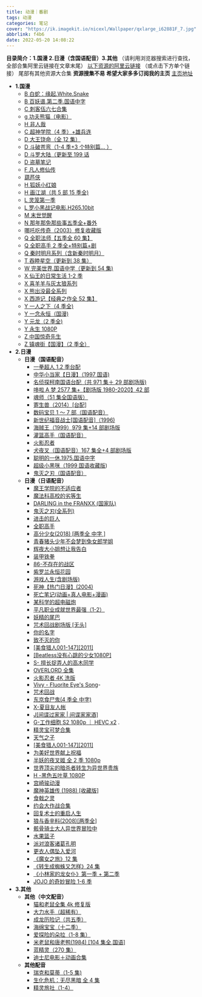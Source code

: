 ```yaml
---
title: 动漫｜番剧
tags: 动漫
categories: 笔记
cover: "https://ik.imagekit.io/nicexl/Wallpaper/qxlarge_i62881F_7.jpg"
abbrlink: f4b6
date: 2022-05-20 14:08:22
---
```


**目录简介：1.国漫 2.日漫（含国语配音）3.其他** （请利用浏览器搜索进行查找，全部合集阿里云链接在文章末尾）
[以下资源的阿里云链接](https://www.aliyundrive.com/s/gVRUV8RTrFT) （或点击下方单个链接） 尾部有其他资源大合集
**资源搜集不易**
**希望大家多多订阅我的主页**
[主页地址](https://www.aliyundrive.com/u/7b9562898bb84cf180bc95908878bb59)

- **1.国漫**
  - [B 白蛇：缘起.White.Snake](https://www.aliyundrive.com/s/R4w6TAxTJq5)
  - [B 百妖谱.第二季.国语中字](https://www.aliyundrive.com/s/G5y3AFdBw67)
  - [C 刺客伍六七合集](https://www.aliyundrive.com/s/pkf8EVHgLh7)
  - [g 功夫熊猫（电影）](https://www.aliyundrive.com/s/SWYN9jZH5Qv)
  - [H 非人哉](https://www.aliyundrive.com/s/tYHTHCceC9x)
  - [C 超神学院（4 季）+雄兵连](https://www.aliyundrive.com/s/vhvA6Zrikri)
  - [D 大王饶命（全 12 集）](https://www.aliyundrive.com/s/vLunksmHHQQ)
  - [D 斗破苍弯（1-4 季+3 个特别篇... ）](https://www.aliyundrive.com/s/W4Mk4nDS3M3)
  - [D 斗罗大陆（更新至 199 话](https://www.aliyundrive.com/s/trkY3oAVrwB)
  - [D 盗墓笔记](https://www.aliyundrive.com/s/xb7k8xUEbXs)
  - [F 凡人修仙传](https://www.aliyundrive.com/s/VvBN4SEc1W8)
  - [葫芦侠](https://www.aliyundrive.com/s/TH4A9Trshr5)
  - [H 狐妖小红娘](https://www.aliyundrive.com/s/H7knVHEgiUh)
  - [H 画江湖（共 5 部 15 季全)](https://www.aliyundrive.com/s/pk12mA2djCK)
  - [L 灵笼第一季](https://www.aliyundrive.com/s/aGExuyvSRnW)
  - [L 罗小黑战记电影.H265.10bit](https://www.aliyundrive.com/s/ox74AqKu7oC)
  - [M 末世觉醒](https://www.aliyundrive.com/s/fhbhvfpsGDZ)
  - [N 那年那免那些事五季全+番外](https://www.aliyundrive.com/s/3nLvSLyzLo9)
  - [哪吒吃传奇（2003）修复收藏版](https://www.aliyundrive.com/s/rRQR5Q4mrZn)
  - [Q 全职法师【五季全 60 集】](https://www.aliyundrive.com/s/NAJbeQ43mAH)
  - [Q 全职高手 2 季全+特别篇+剧](https://www.aliyundrive.com/s/eEE2s4cCPgh)
  - [Q 秦时明月系列（含新秦时明月）](https://www.aliyundrive.com/s/pebvziZ5fUU)
  - [T 吞睦星空（更新到 38 集）](https://www.aliyundrive.com/s/D3QWrYZgDWi)
  - [W 完美世界.国语中学（更新到 54 集)](https://www.aliyundrive.com/s/1HRv2gRn6dt)
  - [X 仙王的日常生活 1-2 季](https://www.aliyundrive.com/s/ZuKB1kGtuvi)
  - [X 喜羊羊与灰太狼系列](https://www.aliyundrive.com/s/ihAFZjtRmQg)
  - [X 熊出没最全系列](https://www.aliyundrive.com/s/iXX9jo7i4q1)
  - [X 西游记【经典之作全 52 集】](https://www.aliyundrive.com/s/kYCdp9xiE5P)
  - [Y 一人之下（4 季全)](https://www.aliyundrive.com/s/a19iJnD1ud9)
  - [Y 一念永恒（国漫)](https://www.aliyundrive.com/s/5rMAgvrUurW)
  - [Y 元龙（2 季全)](https://www.aliyundrive.com/s/dTKoAtqr9KD)
  - [Y 永生 1080P](https://www.aliyundrive.com/s/K6zEPQACQxz)
  - [Z 中国惊奇先生](https://www.aliyundrive.com/s/vG1eP8XKPDu)
  - [Z 镇魂街【国漫】（2 季全）](https://www.aliyundrive.com/s/mdYBmXehRHc)
- **2.日漫**
  - **日漫（国语配音）**
    - [一拳超人 1.2 季台配](https://www.aliyundrive.com/s/DpewXwPZWCA)
    - [中华小当家【日漫】（1997 国语)](https://www.aliyundrive.com/s/4JCUpPWCbuH)
    - [名侦探柯南国语台配（共 971 集＋ 29 部剧场版)](https://www.aliyundrive.com/s/eqXCETAp116)
    - [哆啦 A 梦 2577 集+【剧场版 1980-2020】42 部](https://www.aliyundrive.com/s/DD7JkA2MbFT)
    - [魂师（51 集全国语版）](https://www.aliyundrive.com/s/GEjDwWWGAxz)
    - [寄生兽（2014）[台配]](https://www.aliyundrive.com/s/FH1YC2HdENc)
    - [数码宝贝 1 ～ 7 部（国语配音）](https://www.aliyundrive.com/s/btBUAShGooY)
    - [新世纪福音战士[国语配音]（1996)](https://www.aliyundrive.com/s/5GwNiD8HPtM)
    - [海贼王（1999）979 集+14 部剧场版](https://www.aliyundrive.com/s/AMDk1Gvkv9g)
    - [灌篮高手（国语配音）](https://www.aliyundrive.com/s/zvz15y1ZQV1)
    - [火影忍者](https://www.aliyundrive.com/s/27TFrnEsW1y)
    - [犬夜叉（国语配音）167 集全+4 部剧场版](https://www.aliyundrive.com/s/8d5KfbM3qPM)
    - [聪明的一休.1975.国语中字](https://www.aliyundrive.com/s/FY9K7X46MKr)
    - [超级小黑咪（1999 国语收藏版](https://www.aliyundrive.com/s/iiQsqS4CSN9))
    - [鬼灭之刃（国语配音）](https://www.aliyundrive.com/s/Aa34roDXjVC)
  - **日漫（日语配音）**
    - [魔王学院的不适应者](https://www.aliyundrive.com/s/EY757Gqwcx9)
    - [魔法科高校的劣等生](https://www.aliyundrive.com/s/PGeSwErvuN1)
    - [DARLING in the FRANXX (国家队)](https://www.aliyundrive.com/s/QAdaHU58xTm)
    - [鬼灭之刃(全系列)](https://www.aliyundrive.com/s/fJQD9sV75GZ)
    - [进击的巨人](https://www.aliyundrive.com/s/xHjeFFVjtiK)
    - [全职高手](https://www.aliyundrive.com/s/2MB2ztkRAUh)
    - [高分少女(2018) [两季全 中字 ]](https://www.aliyundrive.com/s/XT1pY3xkNAr)
    - [青春猪头少年不会梦到兔女郎学姐](https://www.aliyundrive.com/s/pUXFVWp2dbB)
    - [辉夜大小姐想让我告白](https://www.aliyundrive.com/s/p851yzACQwM)
    - [装甲铁拳](https://www.aliyundrive.com/s/6mVGnDm1hyE)
    - [86-不存在的战区](https://www.aliyundrive.com/s/jRG4AnA88wB)
    - [紫罗兰永恒花园](https://www.aliyundrive.com/s/2ztx9B5KpMq)
    - [游戏人生(含剧场版)](https://www.aliyundrive.com/s/h72H8XWdVM)
    - [死神【热门日漫】(2004)](https://www.aliyundrive.com/s/9ZtvcdCEEpw)
    - [死亡笔记(动画+真人电影+漫画)](https://www.aliyundrive.com/s/s3M8CeoHK35)
    - [某科学的超电磁炮](https://www.aliyundrive.com/s/zAfbkrKpXUd)
    - [平凡职业成就世界最强（1-2）](https://www.aliyundrive.com/s/qEwZ7EEsKbp)
    - [妖精的尾巴](https://www.aliyundrive.com/s/W71jo71SRPT)
    - [咒术回战剧场版 [无头]](https://www.aliyundrive.com/s/aWpKpbcJD14)
    - [你的名字](https://www.aliyundrive.com/s/4HD8HMqaaRP)
    - [致不灭的你](https://www.aliyundrive.com/s/TH4A9Trshr5)
    - [[美食猎人001-147][2011]](https://www.aliyundrive.com/s/zR9kdfsECBB)
    - [[Beatless没有心跳的少女1080P]](https://www.aliyundrive.com/s/cwVmQ5M7EmJ)
    - [S- 擅长捉弄人的高木同学](https://www.aliyundrive.com/s/iwcVJyMm48c)
    - [OVERLORD 全集](https://www.aliyundrive.com/s/bRKWPQBsTsP)
    - [火影忍者 4K 洗版](https://www.aliyundrive.com/s/qU9YYYHVHtC)
    - [Vivy - Fluorite Eye's Song](https://www.aliyundrive.com/s/7NZJ3uU9VNz)-
    - [咒术回战](https://www.aliyundrive.com/s/E1a5cz4pRau)
    - [东京食尸鬼(4 季全 中字)](https://www.aliyundrive.com/s/Hacs3eiuLd4)
    - [X-夏目友人帐](https://www.aliyundrive.com/s/FfN1beSpkao)
    - [J[间谍过家家 | 间谍家家酒]](https://www.aliyundrive.com/s/6zGNdGwW2bm)
    - [G-工作细胞 S2 1080p ｜ HEVC x2](https://www.aliyundrive.com/s/okPztYbYKqs) .
    - [精灵宝可梦合集](https://www.aliyundrive.com/s/2r4obcDfxct)
    - [天气之子](https://www.aliyundrive.com/s/mfBjMVWrtYz)
    - [[美食猎人001-147][2011]](https://www.aliyundrive.com/s/QoL7aG8iWMP)
    - [为美好世界献上祝福](https://www.aliyundrive.com/s/WQw1pdaSCsa)
    - [半妖的夜叉姬 全 2 季 1080p](https://www.aliyundrive.com/s/6MvcmSJJbES)
    - [世界顶尖的暗杀者转生为异世界贵族](https://www.aliyundrive.com/s/VLNVwFhFZHj)
    - [H -黑色五叶草 1080P](https://www.aliyundrive.com/s/ZoZERxPEXsq)
    - [宫崎骏动漫](https://www.aliyundrive.com/s/6nWY8UdeXLq)
    - [魔神英雄传 (1988) [收藏版]](https://www.aliyundrive.com/s/KMA4qP4gk4V)
    - [食戟之灵](https://www.aliyundrive.com/s/NixTNAobLJV)
    - [约会大作战合集](https://www.aliyundrive.com/s/j7pzhP8foqp)
    - [回复术士的重启人生](https://www.aliyundrive.com/s/c2J675JFYaT)
    - [狼与香辛料(2008)[两季全]](https://www.aliyundrive.com/s/CPei1XY5QQM)
    - [骸骨骑士大人异世界冒险中](https://www.aliyundrive.com/s/nJEVcvJCnio)
    - [水果篮子](https://www.aliyundrive.com/s/booycZNGDwa)
    - [派对浪客诸葛孔明](https://www.aliyundrive.com/s/ttLXfYVVMhr)
    - [更衣人偶坠入爱河](https://www.aliyundrive.com/s/1xRRQKEejLP)
    - [《魔女之旅》12 集](https://www.aliyundrive.com/s/5FinVkkLW6f)
    - [《转生成蜘蛛又怎样》24 集](https://www.aliyundrive.com/s/NVr33LBawFt)
    - [《小林家的龙女仆》第一季 + 第二季](https://www.aliyundrive.com/s/WUoKSrbZ1d6)
    - [JOJO 的奇妙冒险 1-6 季](https://www.aliyundrive.com/s/JMwVsWPbL9V)
- **3.其他**
  - **其他（中文配音）**
    - [猫和老鼠全集 4k 修复版](https://www.aliyundrive.com/s/u9BM5YTEh8B)
    - [大力水手（超稀有）](https://www.aliyundrive.com/s/BQBWdpRGSoo)
    - [成龙历险记（共五季）](https://www.aliyundrive.com/s/zRZTBBQuBYt)
    - [海绵宝宝（十二季）](https://www.aliyundrive.com/s/MWUQNLmBYSX)
    - [爱探险的朵拉（1-8 集）](https://www.aliyundrive.com/s/E1nWXk5YVng)
    - [米老鼠和唐老鸭(1984) [104 集全,国语]](https://www.aliyundrive.com/s/9hZMTh1C2HZ)
    - [蓝精灵（270 集）](https://www.aliyundrive.com/s/fLh4euZHHmL)
    - [迪士尼电影＋动画合集](https://www.aliyundrive.com/s/YUCX4sZJbN5)
  - **其他配音**
    - [瑞克和莫蒂（1-5 集)](https://www.aliyundrive.com/s/4tZ646Mq9Pz)
    - [生化危机：无尽黑暗 全 4 集](https://www.aliyundrive.com/s/UiZBDYJX63x)
    - [精灵旅社（1-4）](https://www.aliyundrive.com/s/gtk7jDaQpqS)

